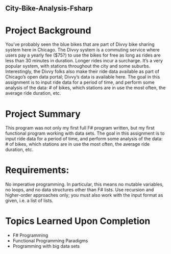 ## City-Bike-Analysis-Fsharp

# Project Background
You’ve probably seen the blue bikes that are part of Divvy bike sharing system here in Chicago. The Divvy system is a commuting service where users pay a yearly fee ($75?) to use the bikes for free as long as rides are less than 30 minutes in duration. Longer rides incur a surcharge. It’s a very popular system, with stations throughout the city and some suburbs. Interestingly, the Divvy folks also make their ride data available as part of Chicago’s open data portal; Divvy’s data is available here. The goal in this assignment is to input ride data for a period of time, and perform some analysis of the data: # of bikes, which stations are in use the most often, the average ride duration, etc.

# Project Summary
This program was not only my first full F# program written, but my first functional program working with data sets. The goal in this assignment is to input ride data for a period of time, and perform some analysis of the data: # of bikes, which stations are in use the most often, the average ride duration, etc.

# Requirements:
No imperative programming. In particular, this means no mutable variables, no loops, and no data structures other than F# lists. Use recursion and higher-order approaches only; you must also work with the input format as given, i.e. a list of lists.

# Topics Learned Upon Completion
* F# Programming
* Functional Programming Paradigms
* Programming with big data sets

